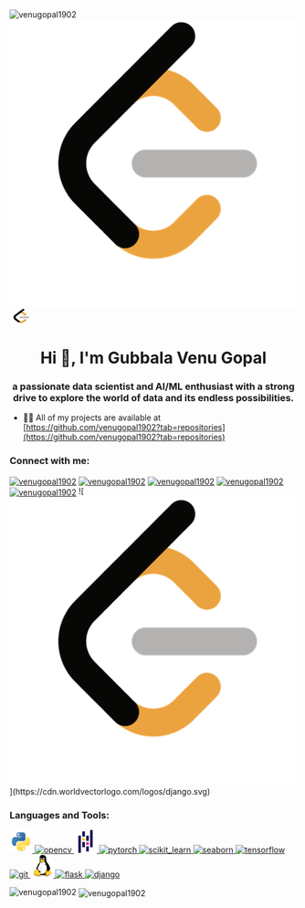<img align="center" src="https://www.vectorlogo.zone/logos/pocoo_flask/pocoo_flask-icon.svg" alt="venugopal1902" height="30" width="40" />
  <a href="https://www.instagram.com/" target="_blank">
      <img src="LeetCode_logo_black.png" alt="User 1 Instagram Profile">
  </a>
<img align="center" src="https://github.com/venugopal1902/venugopal1902/blob/336d6e9ee5103591f5aebfdc8fb1245cdc75d6ee/LeetCode_logo_black.png" alt="venugopal1902" height="30" width="40" />

<h1 align="center">Hi 👋, I'm Gubbala Venu Gopal</h1>
<h3 align="center">a passionate data scientist and AI/ML enthusiast with a strong drive to explore the world of data and its endless possibilities.</h3>

- 👨‍💻 All of my projects are available at [https://github.com/venugopal1902?tab=repositories](https://github.com/venugopal1902?tab=repositories)

<h3 align="left">Connect with me:</h3>
<p align="left">
<!-- <a href="https://twitter.com/abhinayk1289" target="blank"><img align="center" src="https://raw.githubusercontent.com/rahuldkjain/github-profile-readme-generator/master/src/images/icons/Social/twitter.svg" alt="abhinayk1289" height="30" width="40" /></a> -->
<a href="https://www.linkedin.com/in/venu-gopal-12282020b/" target="blank"><img align="center" src="https://raw.githubusercontent.com/rahuldkjain/github-profile-readme-generator/master/src/images/icons/Social/linked-in-alt.svg" alt="venugopal1902" height="30" width="40" /></a>
<a href="https://www.kaggle.com/gubbalavenugopal" target="blank"><img align="center" src="https://raw.githubusercontent.com/rahuldkjain/github-profile-readme-generator/master/src/images/icons/Social/kaggle.svg" alt="venugopal1902" height="30" width="40" /></a>
<a href="https://www.instagram.com/g.venugopal2002/" target="blank"><img align="center" src="https://raw.githubusercontent.com/rahuldkjain/github-profile-readme-generator/master/src/images/icons/Social/instagram.svg" alt="venugopal1902" height="30" width="40" /></a>
<a href="https://www.codechef.com/users/gvenugopal" target="blank"><img align="center" src="https://cdn.jsdelivr.net/npm/simple-icons@3.1.0/icons/codechef.svg" alt="venugopal1902" height="30" width="40" /></a>
<a href="https://leetcode.com/gubbalavenugopal/" target="blank"><img align="center" src="" alt="venugopal1902" height="30" width="40" /></a>
![<img src="LeetCode_logo_black.png">](https://cdn.worldvectorlogo.com/logos/django.svg) 
</p>


<h3 align="left">Languages and Tools:</h3>
<a href="https://www.python.org" target="_blank" rel="noreferrer"> <img src="https://raw.githubusercontent.com/devicons/devicon/master/icons/python/python-original.svg" alt="python" width="40" height="40"/> </a>
  <a href="https://www.mathworks.com/" target="_blank" rel="noreferrer">  <img src="https://www.vectorlogo.zone/logos/opencv/opencv-icon.svg" alt="opencv" width="40" height="40"/> </a> <a href="https://pandas.pydata.org/" target="_blank" rel="noreferrer"> <img src="https://raw.githubusercontent.com/devicons/devicon/2ae2a900d2f041da66e950e4d48052658d850630/icons/pandas/pandas-original.svg" alt="pandas" width="40" height="40"/> </a>  <a href="https://pytorch.org/" target="_blank" rel="noreferrer"> <img src="https://www.vectorlogo.zone/logos/pytorch/pytorch-icon.svg" alt="pytorch" width="40" height="40"/> </a> <a href="https://scikit-learn.org/" target="_blank" rel="noreferrer"> <img src="https://upload.wikimedia.org/wikipedia/commons/0/05/Scikit_learn_logo_small.svg" alt="scikit_learn" width="40" height="40"/> </a> <a href="https://seaborn.pydata.org/" target="_blank" rel="noreferrer"> <img src="https://seaborn.pydata.org/_images/logo-mark-lightbg.svg" alt="seaborn" width="40" height="40"/> </a> <a href="https://www.tensorflow.org" target="_blank" rel="noreferrer"> <img src="https://www.vectorlogo.zone/logos/tensorflow/tensorflow-icon.svg" alt="tensorflow" width="40" height="40"/> </a> <a href="https://git-scm.com/" target="_blank" rel="noreferrer"> <img src="https://www.vectorlogo.zone/logos/git-scm/git-scm-icon.svg" alt="git" width="40" height="40"/> </a> <a href="https://www.linux.org/" target="_blank" rel="noreferrer"> <img src="https://raw.githubusercontent.com/devicons/devicon/master/icons/linux/linux-original.svg" alt="linux" width="40" height="40"/> </a> 
  <a href="https://flask.palletsprojects.com/" target="_blank" rel="noreferrer"> <img src="https://www.vectorlogo.zone/logos/pocoo_flask/pocoo_flask-icon.svg" alt="flask" width="40" height="40"/> </a>
  <a href="https://www.djangoproject.com/" target="_blank" rel="noreferrer"> <img src="https://cdn.worldvectorlogo.com/logos/django.svg" alt="django" width="40" height="40"/> </a> </p>

<p><img align="left" src="https://github-readme-stats.vercel.app/api/top-langs?username=venugopal1902&show_icons=true&locale=en&layout=compact" alt="venugopal1902" /></p>

<p>&nbsp;<img align="center" src="https://github-readme-stats.vercel.app/api?username=venugopal1902&show_icons=true&locale=en" alt="venugopal1902" /></p>

<!--
**venugopal1902/venugopal1902** is a ✨ _special_ ✨ repository because its `README.md` (this file) appears on your GitHub profile.

Here are some ideas to get you started:

- 🔭 I’m currently working on ...
- 🌱 I’m currently learning ...
- 👯 I’m looking to collaborate on ...
- 🤔 I’m looking for help with ...
- 💬 Ask me about ...
- 📫 How to reach me: ...
- 😄 Pronouns: ...
- ⚡ Fun fact: ...
-->
